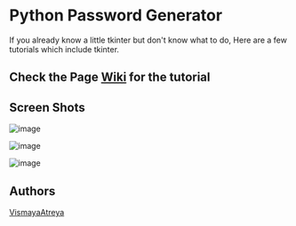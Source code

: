 # Python Password Generator
If you already know a little tkinter but don't know what to do, Here are a few tutorials which include tkinter.

## Check the Page [Wiki](https://github.com/VismayaAtreya/Make-a-Password-Generator/wiki) for the tutorial

## Screen Shots

![image](https://github.com/VismayaAtreya/Make-a-Password-Generator/blob/master/Screenshots/1.png)


![image](https://github.com/VismayaAtreya/Make-a-Password-Generator/blob/master/Screenshots/2.png)


![image](https://github.com/VismayaAtreya/Make-a-Password-Generator/blob/master/Screenshots/3.png)

## Authors
[VismayaAtreya](https://github.com/VismayaAtreya)
